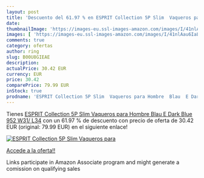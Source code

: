 ```yaml
---
layout: post
title: 'Descuento del 61.97 % en ESPRIT Collection 5P Slim  Vaqueros para'
date: 
thumbnailImage: 'https://images-eu.ssl-images-amazon.com/images/I/41nlAau6IaL._SL200_.jpg'
images: [ 'https://images-eu.ssl-images-amazon.com/images/I/41nlAau6IaL._SL200_.jpg' ]
comments: true
category: ofertas
author: ring
slug: B00U8GIEAE
description:
actualPrice: 30.42 EUR
currency: EUR
price: 30.42
comparePrice: 79.99 EUR
inStock: true
prodname: 'ESPRIT Collection 5P Slim  Vaqueros para Hombre  Blau  E Dark Blue 952   W31/ L34'
---
```


Tienes [ESPRIT Collection 5P Slim  Vaqueros para Hombre  Blau  E Dark Blue 952   W31/ L34](https://www.amazon.es/dp/B00U8GIEAE/?tag=tolees-21) con un 61.97 % de descuento con precio de oferta de 30.42 EUR (original: 79.99 EUR) en el siguiente enlace!

[![ESPRIT Collection 5P Slim  Vaqueros para](https://images-eu.ssl-images-amazon.com/images/I/41nlAau6IaL._SL200_.jpg)](https://www.amazon.es/dp/B00U8GIEAE/?tag=tolees-21)

[Accede a la oferta!!](https://www.amazon.es/dp/B00U8GIEAE/?tag=tolees-21)

Links participate in Amazon Associate program and might generate a comission on qualifying sales


